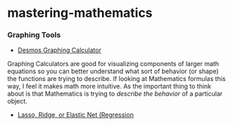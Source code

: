 # mastering-mathematics


### Graphing Tools
- [Desmos Graphing Calculator](https://www.desmos.com/calculator)

Graphing Calculators are good for visualizing components of larger math equations so you can better understand what sort of behavior (or shape) the functions are trying to describe. If looking at Mathematics formulas this way, I feel it makes math more intuitive. As the important thing to think about is that Mathematics is trying to _describe the behavior_ of a particular object.


- [Lasso, Ridge, or Elastic Net (Regression](https://www.youtube.com/watch?v=KIoz_aa1ed4)
